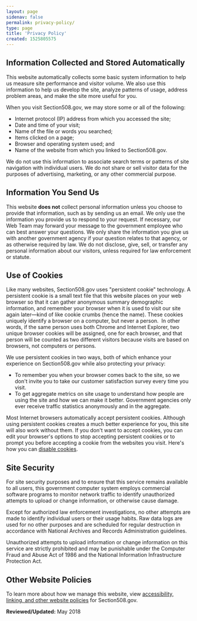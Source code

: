 ```yaml
---
layout: page
sidenav: false
permalink: privacy-policy/
type: page
title: 'Privacy Policy'
created: 1525805575
---
```


## <a name="_7io4k9tm7wg7"></a>Information Collected and Stored Automatically

This website automatically collects some basic system information to help us measure site performance and visitor volume. We also use this information to help us develop the site, analyze patterns of usage, address problem areas, and make the site more useful for you.

When you visit Section508.gov, we may store some or all of the following:

  * Internet protocol (IP) address from which you accessed the site;
  * Date and time of your visit;
  * Name of the file or words you searched;
  * Items clicked on a page;
  * Browser and operating system used; and
  * Name of the website from which you linked to Section508.gov.

We do not use this information to associate search terms or patterns of site navigation with individual users. We do not share or sell visitor data for the purposes of advertising, marketing, or any other commercial purpose.

## <a name="_617ov99f6mpp"></a>Information You Send Us

This website **does not** collect personal information unless you choose to provide that information, such as by sending us an email. We only use the information you provide us to respond to your request. If necessary, our Web Team may forward your message to the government employee who can best answer your questions. We only share the information you give us with another government agency if your question relates to that agency, or as otherwise required by law. We do not disclose, give, sell, or transfer any personal information about our visitors, unless required for law enforcement or statute.

## <a name="_eu4t8ad33cyc"></a>Use of Cookies

Like many websites, Section508.gov uses "persistent cookie" technology. A persistent cookie is a small text file that this website places on your web browser so that it can gather anonymous summary demographic information, and remember your browser when it is used to visit our site again later&mdash;kind of like cookie crumbs (hence the name). These cookies uniquely identify a browser on a computer, but never a person.&nbsp; In other words, if the same person uses both Chrome and Internet Explorer, two unique browser cookies will be assigned, one for each browser, and that person will be counted as two different visitors because visits are based on browsers, not computers or persons.

We use persistent cookies in two ways, both of which enhance your experience on Section508.gov while also protecting your privacy:

  * To remember you when your browser comes back to the site, so we don't invite you to take our customer satisfaction survey every time you visit.
  * To get aggregate metrics on site usage to understand how people are using the site and how we can make it better. Government agencies only ever receive traffic statistics anonymously and in the aggregate.

Most Internet browsers automatically accept persistent cookies. Although using persistent cookies creates a much better experience for you, this site will also work without them. If you don't want to accept cookies, you can edit your browser's options to stop accepting persistent cookies or to prompt you before accepting a cookie from the websites you visit. Here's how you can [disable cookies][1].

## <a name="_thvd9airjk4f"></a>Site Security

For site security purposes and to ensure that this service remains available to all users, this government computer system employs commercial software programs to monitor network traffic to identify unauthorized attempts to upload or change information, or otherwise cause damage.

Except for authorized law enforcement investigations, no other attempts are made to identify individual users or their usage habits. Raw data logs are used for no other purposes and are scheduled for regular destruction in accordance with National Archives and Records Administration guidelines.

Unauthorized attempts to upload information or change information on this service are strictly prohibited and may be punishable under the Computer Fraud and Abuse Act of 1986 and the National Information Infrastructure Protection Act.

## <a name="_loz1mdtp03d7"></a>Other Website Policies

To learn more about how we manage this website, view [accessibility, linking, and other website policies][2] for Section508.gov.

  
**Reviewed/Updated:** May 2018

&nbsp;

 [1]: https://www.usa.gov/optout-instructions
 [2]: {{site.baseurl}}/website-policies
